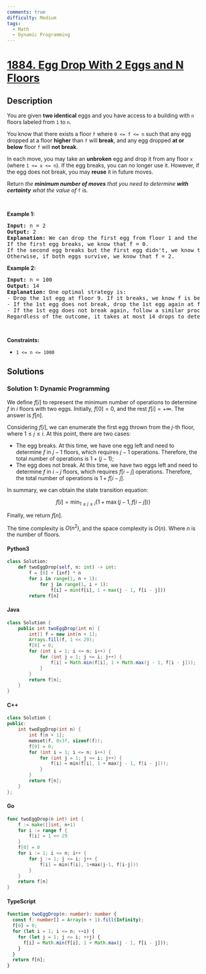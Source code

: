 ```yaml
---
comments: true
difficulty: Medium
tags:
  - Math
  - Dynamic Programming
---
```


<!-- problem:start -->

# [1884. Egg Drop With 2 Eggs and N Floors](https://leetcode.com/problems/egg-drop-with-2-eggs-and-n-floors)


## Description

<!-- description:start -->

<p>You are given <strong>two identical</strong> eggs and you have access to a building with <code>n</code> floors labeled from <code>1</code> to <code>n</code>.</p>

<p>You know that there exists a floor <code>f</code> where <code>0 &lt;= f &lt;= n</code> such that any egg dropped at a floor <strong>higher</strong> than <code>f</code> will <strong>break</strong>, and any egg dropped <strong>at or below</strong> floor <code>f</code> will <strong>not break</strong>.</p>

<p>In each move, you may take an <strong>unbroken</strong> egg and drop it from any floor <code>x</code> (where <code>1 &lt;= x &lt;= n</code>). If the egg breaks, you can no longer use it. However, if the egg does not break, you may <strong>reuse</strong> it in future moves.</p>

<p>Return <em>the <strong>minimum number of moves</strong> that you need to determine <strong>with certainty</strong> what the value of </em><code>f</code> is.</p>

<p>&nbsp;</p>
<p><strong class="example">Example 1:</strong></p>

<pre>
<strong>Input:</strong> n = 2
<strong>Output:</strong> 2
<strong>Explanation:</strong> We can drop the first egg from floor 1 and the second egg from floor 2.
If the first egg breaks, we know that f = 0.
If the second egg breaks but the first egg didn&#39;t, we know that f = 1.
Otherwise, if both eggs survive, we know that f = 2.
</pre>

<p><strong class="example">Example 2:</strong></p>

<pre>
<strong>Input:</strong> n = 100
<strong>Output:</strong> 14
<strong>Explanation:</strong> One optimal strategy is:
- Drop the 1st egg at floor 9. If it breaks, we know f is between 0 and 8. Drop the 2nd egg starting from floor 1 and going up one at a time to find f within 8 more drops. Total drops is 1 + 8 = 9.
- If the 1st egg does not break, drop the 1st egg again at floor 22. If it breaks, we know f is between 9 and 21. Drop the 2nd egg starting from floor 10 and going up one at a time to find f within 12 more drops. Total drops is 2 + 12 = 14.
- If the 1st egg does not break again, follow a similar process dropping the 1st egg from floors 34, 45, 55, 64, 72, 79, 85, 90, 94, 97, 99, and 100.
Regardless of the outcome, it takes at most 14 drops to determine f.
</pre>

<p>&nbsp;</p>
<p><strong>Constraints:</strong></p>

<ul>
	<li><code>1 &lt;= n &lt;= 1000</code></li>
</ul>

<!-- description:end -->

## Solutions

<!-- solution:start -->

### Solution 1: Dynamic Programming

We define $f[i]$ to represent the minimum number of operations to determine $f$ in $i$ floors with two eggs. Initially, $f[0] = 0$, and the rest $f[i] = +\infty$. The answer is $f[n]$.

Considering $f[i]$, we can enumerate the first egg thrown from the $j$-th floor, where $1 \leq j \leq i$. At this point, there are two cases:

- The egg breaks. At this time, we have one egg left and need to determine $f$ in $j - 1$ floors, which requires $j - 1$ operations. Therefore, the total number of operations is $1 + (j - 1)$;
- The egg does not break. At this time, we have two eggs left and need to determine $f$ in $i - j$ floors, which requires $f[i - j]$ operations. Therefore, the total number of operations is $1 + f[i - j]$.

In summary, we can obtain the state transition equation:

$$
f[i] = \min_{1 \leq j \leq i} \{1 + \max(j - 1, f[i - j])\}
$$

Finally, we return $f[n]$.

The time complexity is $O(n^2)$, and the space complexity is $O(n)$. Where $n$ is the number of floors.

<!-- tabs:start -->

#### Python3

```python
class Solution:
    def twoEggDrop(self, n: int) -> int:
        f = [0] + [inf] * n
        for i in range(1, n + 1):
            for j in range(1, i + 1):
                f[i] = min(f[i], 1 + max(j - 1, f[i - j]))
        return f[n]
```

#### Java

```java
class Solution {
    public int twoEggDrop(int n) {
        int[] f = new int[n + 1];
        Arrays.fill(f, 1 << 29);
        f[0] = 0;
        for (int i = 1; i <= n; i++) {
            for (int j = 1; j <= i; j++) {
                f[i] = Math.min(f[i], 1 + Math.max(j - 1, f[i - j]));
            }
        }
        return f[n];
    }
}
```

#### C++

```cpp
class Solution {
public:
    int twoEggDrop(int n) {
        int f[n + 1];
        memset(f, 0x3f, sizeof(f));
        f[0] = 0;
        for (int i = 1; i <= n; i++) {
            for (int j = 1; j <= i; j++) {
                f[i] = min(f[i], 1 + max(j - 1, f[i - j]));
            }
        }
        return f[n];
    }
};
```

#### Go

```go
func twoEggDrop(n int) int {
	f := make([]int, n+1)
	for i := range f {
		f[i] = 1 << 29
	}
	f[0] = 0
	for i := 1; i <= n; i++ {
		for j := 1; j <= i; j++ {
			f[i] = min(f[i], 1+max(j-1, f[i-j]))
		}
	}
	return f[n]
}
```

#### TypeScript

```ts
function twoEggDrop(n: number): number {
  const f: number[] = Array(n + 1).fill(Infinity);
  f[0] = 0;
  for (let i = 1; i <= n; ++i) {
    for (let j = 1; j <= i; ++j) {
      f[i] = Math.min(f[i], 1 + Math.max(j - 1, f[i - j]));
    }
  }
  return f[n];
}
```

<!-- tabs:end -->

<!-- solution:end -->

<!-- problem:end -->
